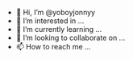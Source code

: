 - 👋 Hi, I’m @yoboyjonnyy
- 👀 I’m interested in ...
- 🌱 I’m currently learning ...
- 💞️ I’m looking to collaborate on ...
- 📫 How to reach me ...

<!---
yoboyjonnyy/yoboyjonnyy is a ✨ special ✨ repository because its `README.md` (this file) appears on your GitHub profile.
You can click the Preview link to take a look at your changes.
--->
